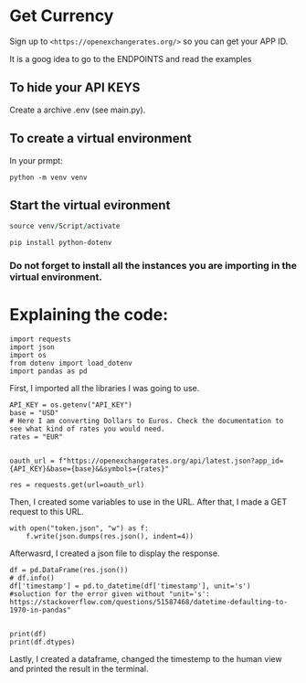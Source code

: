 # Get Currency

Sign up to `<https://openexchangerates.org/>` so you can get your APP ID.

It is a goog idea to go to the ENDPOINTS and read the examples

## To hide your API KEYS

Create a archive .env (see main.py).

## To create a virtual environment
In your prmpt:

```
python -m venv venv
```
## Start the virtual evironment

```for windows
source venv/Script/activate
```

```
pip install python-dotenv
```

### Do not forget to install all the instances you are importing in the virtual environment.

# Explaining the code:
```
import requests
import json
import os
from dotenv import load_dotenv
import pandas as pd
```
First, I imported all the libraries I was going to use. 

```
API_KEY = os.getenv("API_KEY")
base = "USD"
# Here I am converting Dollars to Euros. Check the documentation to see what kind of rates you would need.
rates = "EUR"


oauth_url = f"https://openexchangerates.org/api/latest.json?app_id={API_KEY}&base={base}&&symbols={rates}"

res = requests.get(url=oauth_url)
```
Then, I created some variables to use in the URL. After that, I made a GET request to this URL.

```
with open("token.json", "w") as f:
    f.write(json.dumps(res.json(), indent=4))

```
Afterwasrd, I created a json file to display the response.

```
df = pd.DataFrame(res.json())
# df.info()
df['timestamp'] = pd.to_datetime(df['timestamp'], unit='s')
#soluction for the error given without "unit='s': https://stackoverflow.com/questions/51587468/datetime-defaulting-to-1970-in-pandas"


print(df)
print(df.dtypes)
```

Lastly, I created a dataframe, changed the timestemp to the human view and printed the result in the terminal.
